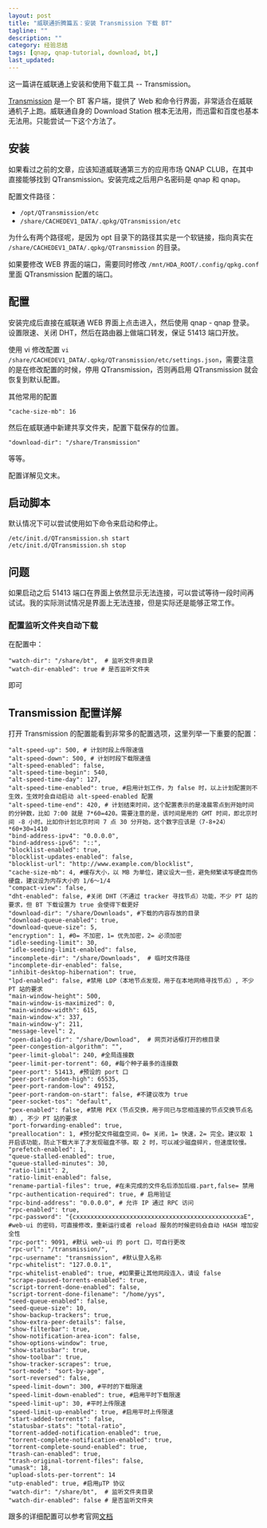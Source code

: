 ```yaml
---
layout: post
title: "威联通折腾篇五：安装 Transmission 下载 BT"
tagline: ""
description: ""
category: 经验总结
tags: [qnap, qnap-tutorial, download, bt,]
last_updated:
---
```


这一篇讲在威联通上安装和使用下载工具 -- Transmission。

[Transmission](https://transmissionbt.com/) 是一个 BT 客户端，提供了 Web 和命令行界面，非常适合在威联通机子上跑。威联通自身的 Download Station 根本无法用，而迅雷和百度也基本无法用。只能尝试一下这个方法了。

## 安装
如果看过之前的文章，应该知道威联通第三方的应用市场 QNAP CLUB，在其中直接能够找到 QTransmission。安装完成之后用户名密码是 qnap 和 qnap。

配置文件路径：

- `/opt/QTransmission/etc`
- `/share/CACHEDEV1_DATA/.qpkg/QTransmission/etc`

为什么有两个路径呢，是因为 opt 目录下的路径其实是一个软链接，指向真实在 `/share/CACHEDEV1_DATA/.qpkg/QTransmission` 的目录。

如果要修改 WEB 界面的端口，需要同时修改 `/mnt/HDA_ROOT/.config/qpkg.conf` 里面 QTransmission 配置的端口。

## 配置
安装完成后直接在威联通 WEB 界面上点击进入，然后使用 qnap - qnap 登录。设置限速、关闭 DHT，然后在路由器上做端口转发，保证 51413 端口开放。

使用 vi 修改配置 `vi /share/CACHEDEV1_DATA/.qpkg/QTransmission/etc/settings.json`，需要注意的是在修改配置的时候，停用 QTransmission，否则再启用 QTransmission 就会恢复到默认配置。

其他常用的配置

    "cache-size-mb": 16

然后在威联通中新建共享文件夹，配置下载保存的位置。

    "download-dir": "/share/Transmission"

等等。

配置详解见文末。

## 启动脚本
默认情况下可以尝试使用如下命令来启动和停止。

    /etc/init.d/QTransmission.sh start
    /etc/init.d/QTransmission.sh stop


## 问题
如果启动之后 51413 端口在界面上依然显示无法连接，可以尝试等待一段时间再试试。我的实际测试情况是界面上无法连接，但是实际还是能够正常工作。

### 配置监听文件夹自动下载

在配置中：

    "watch-dir": "/share/bt",  # 监听文件夹目录
    "watch-dir-enabled": true # 是否监听文件夹

即可


## Transmission 配置详解
打开 Transmission 的配置能看到非常多的配置选项，这里列举一下重要的配置：

    "alt-speed-up": 500, # 计划时段上传限速值
    "alt-speed-down": 500, # 计划时段下载限速值
    "alt-speed-enabled": false,
    "alt-speed-time-begin": 540,
    "alt-speed-time-day": 127,
    "alt-speed-time-enabled": true, #启用计划工作，为 false 时，以上计划配置则不生效，生效时会自动启动 alt-speed-enabled 配置
    "alt-speed-time-end": 420, # 计划结束时间，这个配置表示的是凌晨零点到开始时间的分钟数，比如 7:00 就是 7*60=420。需要注意的是，该时间是用的 GMT 时间，即北京时间 -8 小时。比如你计划北京时间 7 点 30 分开始，这个数字应该是（7-8+24）*60+30=1410
    "bind-address-ipv4": "0.0.0.0",
    "bind-address-ipv6": "::",
    "blocklist-enabled": true,
    "blocklist-updates-enabled": false,
    "blocklist-url": "http://www.example.com/blocklist",
    "cache-size-mb": 4, #缓存大小，以 MB 为单位，建议设大一些，避免频繁读写硬盘而伤硬盘，建议设为内存大小的 1/6～1/4
    "compact-view": false,
    "dht-enabled": false, #关闭 DHT（不通过 tracker 寻找节点）功能，不少 PT 站的要求，但 BT 下载设置为 true 会使得下载更好
    "download-dir": "/share/Downloads", #下载的内容存放的目录
    "download-queue-enabled": true,
    "download-queue-size": 5,
    "encryption": 1, #0= 不加密，1= 优先加密，2= 必须加密
    "idle-seeding-limit": 30,
    "idle-seeding-limit-enabled": false,
    "incomplete-dir": "/share/Downloads",  # 临时文件路径
    "incomplete-dir-enabled": false,
    "inhibit-desktop-hibernation": true,
    "lpd-enabled": false, #禁用 LDP（本地节点发现，用于在本地网络寻找节点）, 不少 PT 站的要求
    "main-window-height": 500,
    "main-window-is-maximized": 0,
    "main-window-width": 615,
    "main-window-x": 337,
    "main-window-y": 211,
    "message-level": 2,
    "open-dialog-dir": "/share/Download",  # 网页对话框打开的根目录
    "peer-congestion-algorithm": "",
    "peer-limit-global": 240, #全局连接数
    "peer-limit-per-torrent": 60, #每个种子最多的连接数
    "peer-port": 51413, #预设的 port 口
    "peer-port-random-high": 65535,
    "peer-port-random-low": 49152,
    "peer-port-random-on-start": false, #不建议改为 true
    "peer-socket-tos": "default",
    "pex-enabled": false, #禁用 PEX（节点交换，用于同已与您相连接的节点交换节点名单）, 不少 PT 站的要求
    "port-forwarding-enabled": true,
    "preallocation": 1, #预分配文件磁盘空间，0= 关闭，1= 快速，2= 完全。建议取 1 开启该功能，防止下载大半了才发现磁盘不够。取 2 时，可以减少磁盘碎片，但速度较慢。
    "prefetch-enabled": 1,
    "queue-stalled-enabled": true,
    "queue-stalled-minutes": 30,
    "ratio-limit": 2,
    "ratio-limit-enabled": false,
    "rename-partial-files": true, #在未完成的文件名后添加后缀.part,false= 禁用
    "rpc-authentication-required": true, # 启用验证
    "rpc-bind-address": "0.0.0.0", # 允许 IP 通过 RPC 访问
    "rpc-enabled": true,
    "rpc-password": "{cxxxxxxxxxxxxxxxxxxxxxxxxxxxxxxxxxxxxxxxxxxxxxxaE", #web-ui 的密码，可直接修改，重新运行或者 reload 服务的时候密码会自动 HASH 增加安全性
    "rpc-port": 9091, #默认 web-ui 的 port 口，可自行更改
    "rpc-url": "/transmission/",
    "rpc-username": "transmission", #默认登入名称
    "rpc-whitelist": "127.0.0.1",
    "rpc-whitelist-enabled": true, #如果要让其他网段连入，请设 false
    "scrape-paused-torrents-enabled": true,
    "script-torrent-done-enabled": false,
    "script-torrent-done-filename": "/home/yys",
    "seed-queue-enabled": false,
    "seed-queue-size": 10,
    "show-backup-trackers": true,
    "show-extra-peer-details": false,
    "show-filterbar": true,
    "show-notification-area-icon": false,
    "show-options-window": true,
    "show-statusbar": true,
    "show-toolbar": true,
    "show-tracker-scrapes": true,
    "sort-mode": "sort-by-age",
    "sort-reversed": false,
    "speed-limit-down": 300, #平时的下载限速
    "speed-limit-down-enabled": true, #启用平时下载限速
    "speed-limit-up": 30, #平时上传限速
    "speed-limit-up-enabled": true, #启用平时上传限速
    "start-added-torrents": false,
    "statusbar-stats": "total-ratio",
    "torrent-added-notification-enabled": true,
    "torrent-complete-notification-enabled": true,
    "torrent-complete-sound-enabled": true,
    "trash-can-enabled": true,
    "trash-original-torrent-files": false,
    "umask": 18,
    "upload-slots-per-torrent": 14
    "utp-enabled": true, #启用μTP 协议
    "watch-dir": "/share/bt",  # 监听文件夹目录
    "watch-dir-enabled": false # 是否监听文件夹

跟多的详细配置可以参考官网[文档](https://github.com/transmission/transmission/wiki/Editing-Configuration-Files)
